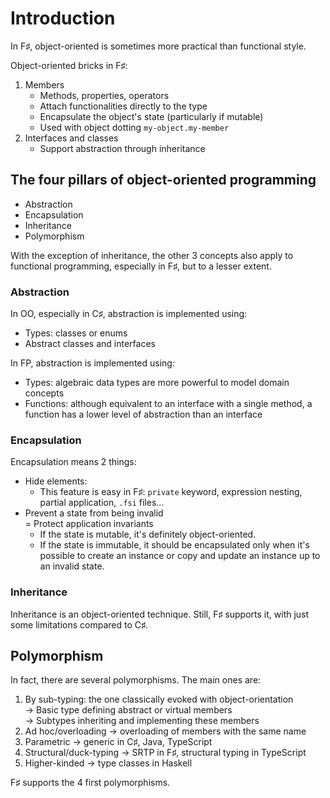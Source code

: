 # Introduction

In F♯, object-oriented is sometimes more practical than functional style.

Object-oriented bricks in F♯:

1. Members
   * Methods, properties, operators
   * Attach functionalities directly to the type
   * Encapsulate the object's state (particularly if mutable)
   * Used with object dotting `my-object.my-member`
2. Interfaces and classes
   * Support abstraction through inheritance

## The four pillars of object-oriented programming

* Abstraction
* Encapsulation
* Inheritance
* Polymorphism

With the exception of inheritance, the other 3 concepts also apply to functional programming, especially in F♯, but to a lesser extent.

### Abstraction

In OO, especially in C♯, abstraction is implemented using:

* Types: classes or enums
* Abstract classes and interfaces

In FP, abstraction is implemented using:

* Types: algebraic data types are more powerful to model domain concepts
* Functions: although equivalent to an interface with a single method, a function has a lower level of abstraction than an interface

### Encapsulation

Encapsulation means 2 things:

* Hide elements:
  * This feature is easy in F♯: `private` keyword, expression nesting, partial application, `.fsi` files...
* Prevent a state from being invalid \
  \= Protect application invariants
  * If the state is mutable, it's definitely object-oriented.
  * If the state is immutable, it should be encapsulated only when it's possible to create an instance or copy and update an instance up to an invalid state.

### Inheritance

Inheritance is an object-oriented technique. Still, F♯ supports it, with just some limitations compared to C♯.

## Polymorphism

In fact, there are several polymorphisms. The main ones are:

1. By sub-typing: the one classically evoked with object-orientation\
   → Basic type defining abstract or virtual members\
   → Subtypes inheriting and implementing these members
2. Ad hoc/overloading → overloading of members with the same name
3. Parametric → generic in C♯, Java, TypeScript
4. Structural/duck-typing → SRTP in F♯, structural typing in TypeScript
5. Higher-kinded → type classes in Haskell

F♯ supports the 4 first polymorphisms.
